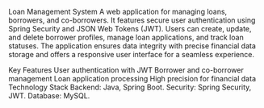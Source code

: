 Loan Management System
A web application for managing loans, borrowers, and co-borrowers. It features secure user authentication using Spring Security and JSON Web Tokens (JWT). Users can create, update, and delete borrower profiles, manage loan applications, and track loan statuses. The application ensures data integrity with precise financial data storage and offers a responsive user interface for a seamless experience.

Key Features
User authentication with JWT
Borrower and co-borrower management
Loan application processing
High precision for financial data
Technology Stack
Backend: Java, Spring Boot.
Security: Spring Security, JWT.
Database: MySQL.
